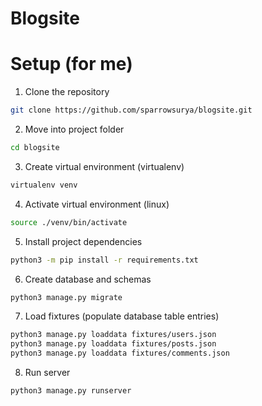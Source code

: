 # Blogsite

# Setup (for me)
1. Clone the repository
```sh
git clone https://github.com/sparrowsurya/blogsite.git
```

2. Move into project folder
```sh
cd blogsite
```

3. Create virtual environment (virtualenv)
```sh
virtualenv venv
```

4. Activate virtual environment (linux)
```sh
source ./venv/bin/activate
```

5. Install project dependencies
```sh
python3 -m pip install -r requirements.txt
```

6. Create database and schemas
```sh
python3 manage.py migrate
```

7. Load fixtures (populate database table entries)
```sh
python3 manage.py loaddata fixtures/users.json
python3 manage.py loaddata fixtures/posts.json
python3 manage.py loaddata fixtures/comments.json
```

8. Run server
```sh
python3 manage.py runserver
```
